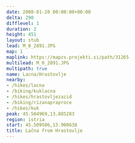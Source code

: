 ```yaml
---
date: 2008-01-20 00:00:00+00:00
delta: 290
difflevel: 1
duration: 2
height: 451
layout: stub
lead: M_0_2891.JPG
map: 1
maplink: https://mapzs.projekti.si/path/31265
multilead: M_0_2891.JPG
multipath: true
name: Lacna/Hrastovlje
nearby:
- /hikes/lacna
- /biking/kuklacna
- /hikes/hrastovljezazid
- /biking/rizanapraproce
- /hikes/kuk
peak: 45.504969,13.885283
region: istria
start: 45.509506,13.900638
title: Lačna from Hrastovlje
---
```

